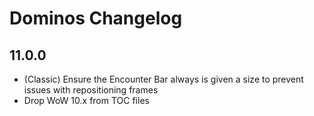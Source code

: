 # Dominos Changelog

## 11.0.0

* (Classic) Ensure the Encounter Bar always is given a size to prevent issues
  with repositioning frames
* Drop WoW 10.x from TOC files